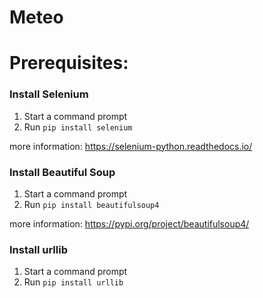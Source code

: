 # Meteo

# Prerequisites:

### Install Selenium 
1. Start a command prompt
2. Run `pip install selenium`

more information: https://selenium-python.readthedocs.io/

### Install Beautiful Soup 
1. Start a command prompt
2. Run `pip install beautifulsoup4`

more information: https://pypi.org/project/beautifulsoup4/

### Install urllib
1. Start a command prompt
2. Run `pip install urllib`
